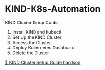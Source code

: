 # KIND-K8s-Automation
KIND Cluster Setup Guide
1. Install KIND and kubectl
2. Set Up the KIND Cluster
3. Access the Cluster
4. Deploy Kubernetes Dashboard
5. Delete the Cluster

[📄 KIND Cluster Setup Guide handson](./.docs/kind-cluster-setup.pdf)

